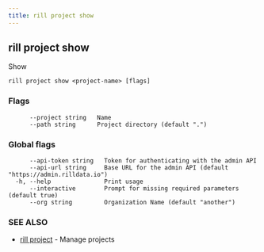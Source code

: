```yaml
---
title: rill project show
---
```

## rill project show

Show

```
rill project show <project-name> [flags]
```

### Flags

```
      --project string   Name
      --path string      Project directory (default ".")
```

### Global flags

```
      --api-token string   Token for authenticating with the admin API
      --api-url string     Base URL for the admin API (default "https://admin.rilldata.io")
  -h, --help               Print usage
      --interactive        Prompt for missing required parameters (default true)
      --org string         Organization Name (default "another")
```

### SEE ALSO

* [rill project](project.md)	 - Manage projects

